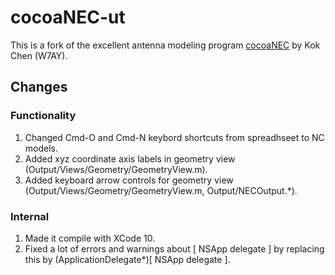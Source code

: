 # cocoaNEC-ut

This is a fork of the excellent antenna modeling program [cocoaNEC](http://www.w7ay.net/site/Applications/cocoaNEC/) by Kok Chen (W7AY). 

## Changes

### Functionality
1. Changed Cmd-O and Cmd-N keybord shortcuts from spreadhseet to NC models.
1. Added xyz coordinate axis labels in geometry view (Output/Views/Geometry/GeometryView.m).
1. Added keyboard arrow controls for geometry view (Output/Views/Geometry/GeometryView.m, Output/NECOutput.*).

### Internal
1. Made it compile with XCode 10.
1. Fixed a lot of errors and warnings about [ NSApp delegate ] by replacing this by (ApplicationDelegate*)[ NSApp delegate ].
